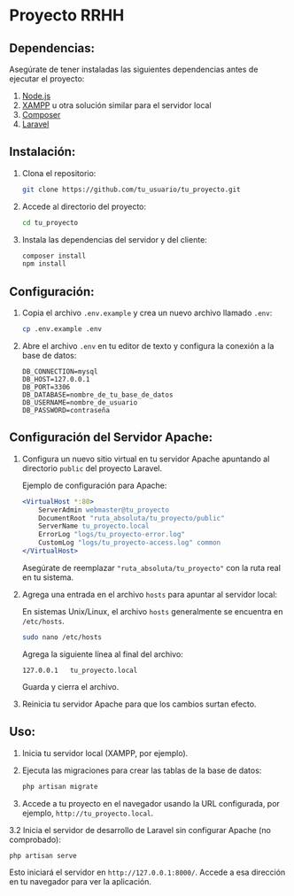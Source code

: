 # Proyecto RRHH

## Dependencias:

Asegúrate de tener instaladas las siguientes dependencias antes de ejecutar el proyecto:

1. [Node.js](https://nodejs.org/)
2. [XAMPP](https://www.apachefriends.org/index.html) u otra solución similar para el servidor local
3. [Composer](https://getcomposer.org/)
4. [Laravel](https://laravel.com/)

## Instalación:

1. Clona el repositorio:

   ```bash
   git clone https://github.com/tu_usuario/tu_proyecto.git
   ```

2. Accede al directorio del proyecto:

   ```bash
   cd tu_proyecto
   ```

3. Instala las dependencias del servidor y del cliente:

   ```bash
   composer install
   npm install
   ```

## Configuración:

1. Copia el archivo `.env.example` y crea un nuevo archivo llamado `.env`:

   ```bash
   cp .env.example .env
   ```

2. Abre el archivo `.env` en tu editor de texto y configura la conexión a la base de datos:

   ```env
   DB_CONNECTION=mysql
   DB_HOST=127.0.0.1
   DB_PORT=3306
   DB_DATABASE=nombre_de_tu_base_de_datos
   DB_USERNAME=nombre_de_usuario
   DB_PASSWORD=contraseña
   ```

## Configuración del Servidor Apache:

1. Configura un nuevo sitio virtual en tu servidor Apache apuntando al directorio `public` del proyecto Laravel.

   Ejemplo de configuración para Apache:

   ```apache
   <VirtualHost *:80>
       ServerAdmin webmaster@tu_proyecto
       DocumentRoot "ruta_absoluta/tu_proyecto/public"
       ServerName tu_proyecto.local
       ErrorLog "logs/tu_proyecto-error.log"
       CustomLog "logs/tu_proyecto-access.log" common
   </VirtualHost>
   ```

   Asegúrate de reemplazar `"ruta_absoluta/tu_proyecto"` con la ruta real en tu sistema.

2. Agrega una entrada en el archivo `hosts` para apuntar al servidor local:

   En sistemas Unix/Linux, el archivo `hosts` generalmente se encuentra en `/etc/hosts`.

   ```bash
   sudo nano /etc/hosts
   ```

   Agrega la siguiente línea al final del archivo:

   ```
   127.0.0.1   tu_proyecto.local
   ```

   Guarda y cierra el archivo.

3. Reinicia tu servidor Apache para que los cambios surtan efecto.

## Uso:

1. Inicia tu servidor local (XAMPP, por ejemplo).
2. Ejecuta las migraciones para crear las tablas de la base de datos:

   ```bash
   php artisan migrate
   ```

3. Accede a tu proyecto en el navegador usando la URL configurada, por ejemplo, `http://tu_proyecto.local`.

3.2 Inicia el servidor de desarrollo de Laravel sin configurar Apache (no comprobado):

   ```bash
   php artisan serve
   ```

   Esto iniciará el servidor en `http://127.0.0.1:8000/`. Accede a esa dirección en tu navegador para ver la aplicación.